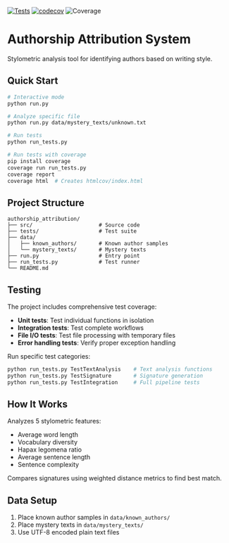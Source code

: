 [![Tests](https://github.com/tienpdinh/cisc691/workflows/Tests%20and%20Coverage/badge.svg)](https://github.com/tienpdinh/cisc691/actions)
[![codecov](https://codecov.io/gh/tienpdinh/cisc691/branch/main/graph/badge.svg)](https://codecov.io/gh/tienpdinh/cisc691)
![Coverage](https://img.shields.io/badge/coverage-82%25-yellowgreen)

# Authorship Attribution System

Stylometric analysis tool for identifying authors based on writing style.

## Quick Start

```bash
# Interactive mode
python run.py

# Analyze specific file
python run.py data/mystery_texts/unknown.txt

# Run tests
python run_tests.py

# Run tests with coverage
pip install coverage
coverage run run_tests.py
coverage report
coverage html  # Creates htmlcov/index.html
```

## Project Structure

```
authorship_attribution/
├── src/                     # Source code
├── tests/                   # Test suite
├── data/
│   ├── known_authors/       # Known author samples
│   └── mystery_texts/       # Mystery texts
├── run.py                   # Entry point
├── run_tests.py             # Test runner
└── README.md
```

## Testing

The project includes comprehensive test coverage:

- **Unit tests**: Test individual functions in isolation
- **Integration tests**: Test complete workflows
- **File I/O tests**: Test file processing with temporary files
- **Error handling tests**: Verify proper exception handling

Run specific test categories:
```bash
python run_tests.py TestTextAnalysis    # Text analysis functions
python run_tests.py TestSignature       # Signature generation
python run_tests.py TestIntegration     # Full pipeline tests
```

## How It Works

Analyzes 5 stylometric features:
- Average word length
- Vocabulary diversity  
- Hapax legomena ratio
- Average sentence length
- Sentence complexity

Compares signatures using weighted distance metrics to find best match.

## Data Setup

1. Place known author samples in `data/known_authors/`
2. Place mystery texts in `data/mystery_texts/`
3. Use UTF-8 encoded plain text files